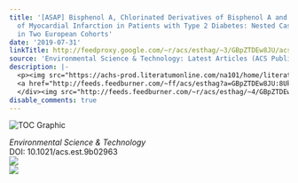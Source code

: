 ```yaml
---
title: '[ASAP] Bisphenol A, Chlorinated Derivatives of Bisphenol A and Occurrence
  of Myocardial Infarction in Patients with Type 2 Diabetes: Nested Case-Control Studies
  in Two European Cohorts'
date: '2019-07-31'
linkTitle: http://feedproxy.google.com/~r/acs/esthag/~3/GBpZTDEw8JU/acs.est.9b02963
source: 'Environmental Science & Technology: Latest Articles (ACS Publications)'
description: |-
  <p><img src="https://achs-prod.literatumonline.com/na101/home/literatum/publisher/achs/journals/content/esthag/0/esthag.ahead-of-print/acs.est.9b02963/20190731/images/medium/es-2019-02963y_0002.gif" alt="TOC Graphic"/></p><div><cite>Environmental Science & Technology</cite></div><div>DOI: 10.1021/acs.est.9b02963</div><div class="feedflare">
  <a href="http://feeds.feedburner.com/~ff/acs/esthag?a=GBpZTDEw8JU:8UkQvhr4Xbw:yIl2AUoC8zA"><img src="http://feeds.feedburner.com/~ff/acs/esthag?d=yIl2AUoC8zA" border="0"></img></a>
  </div><img src="http://feeds.feedburner.com/~r/acs/esthag/~4/GBpZTDEw8JU" ...
disable_comments: true
---
```

<p><img src="https://achs-prod.literatumonline.com/na101/home/literatum/publisher/achs/journals/content/esthag/0/esthag.ahead-of-print/acs.est.9b02963/20190731/images/medium/es-2019-02963y_0002.gif" alt="TOC Graphic"/></p><div><cite>Environmental Science & Technology</cite></div><div>DOI: 10.1021/acs.est.9b02963</div><div class="feedflare">
<a href="http://feeds.feedburner.com/~ff/acs/esthag?a=GBpZTDEw8JU:8UkQvhr4Xbw:yIl2AUoC8zA"><img src="http://feeds.feedburner.com/~ff/acs/esthag?d=yIl2AUoC8zA" border="0"></img></a>
</div><img src="http://feeds.feedburner.com/~r/acs/esthag/~4/GBpZTDEw8JU" ...